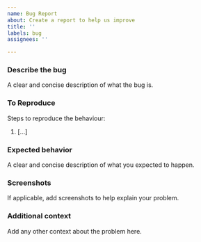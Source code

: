 ```yaml
---
name: Bug Report
about: Create a report to help us improve
title: ''
labels: bug
assignees: ''

---
```


### Describe the bug
A clear and concise description of what the bug is.

### To Reproduce
Steps to reproduce the behaviour:
1. [...]

### Expected behavior
A clear and concise description of what you expected to happen.

### Screenshots
If applicable, add screenshots to help explain your problem.

### Additional context
Add any other context about the problem here.

